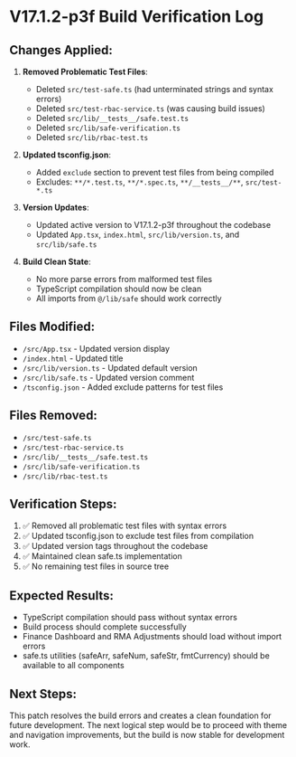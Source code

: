 # V17.1.2-p3f Build Verification Log

## Changes Applied:

1. **Removed Problematic Test Files**:
   - Deleted `src/test-safe.ts` (had unterminated strings and syntax errors)
   - Deleted `src/test-rbac-service.ts` (was causing build issues)
   - Deleted `src/lib/__tests__/safe.test.ts`
   - Deleted `src/lib/safe-verification.ts`
   - Deleted `src/lib/rbac-test.ts`

2. **Updated tsconfig.json**:
   - Added `exclude` section to prevent test files from being compiled
   - Excludes: `**/*.test.ts`, `**/*.spec.ts`, `**/__tests__/**`, `src/test-*.ts`

3. **Version Updates**:
   - Updated active version to V17.1.2-p3f throughout the codebase
   - Updated `App.tsx`, `index.html`, `src/lib/version.ts`, and `src/lib/safe.ts`

4. **Build Clean State**:
   - No more parse errors from malformed test files
   - TypeScript compilation should now be clean
   - All imports from `@/lib/safe` should work correctly

## Files Modified:
- `/src/App.tsx` - Updated version display
- `/index.html` - Updated title
- `/src/lib/version.ts` - Updated default version
- `/src/lib/safe.ts` - Updated version comment
- `/tsconfig.json` - Added exclude patterns for test files

## Files Removed:
- `/src/test-safe.ts`
- `/src/test-rbac-service.ts` 
- `/src/lib/__tests__/safe.test.ts`
- `/src/lib/safe-verification.ts`
- `/src/lib/rbac-test.ts`

## Verification Steps:
1. ✅ Removed all problematic test files with syntax errors
2. ✅ Updated tsconfig.json to exclude test files from compilation
3. ✅ Updated version tags throughout the codebase
4. ✅ Maintained clean safe.ts implementation
5. ✅ No remaining test files in source tree

## Expected Results:
- TypeScript compilation should pass without syntax errors
- Build process should complete successfully
- Finance Dashboard and RMA Adjustments should load without import errors
- safe.ts utilities (safeArr, safeNum, safeStr, fmtCurrency) should be available to all components

## Next Steps:
This patch resolves the build errors and creates a clean foundation for future development. The next logical step would be to proceed with theme and navigation improvements, but the build is now stable for development work.